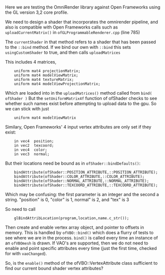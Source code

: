 Here we are testing the OmniRender library against Open Frameworks
using the GL version 3,2 core profile.

We need to design a shader that incorporates the omnirender
pipeline, and also is compatible with Open Frameworks calls such
as `uploadCurrentMatrix()` in `ofGLProgrammableRenderer.cpp` (line 785)

The `currentShader` in that method refers to a shader that has been passed to the `::bind` method.
If we bind our own with `::bind` this sets `usingCustomShader` to true, and then calls `uploadMatrices`

This includes 4 matrices, 

		uniform mat4 projectionMatrix;
		uniform mat4 modelViewMatrix;
		uniform mat4 textureMatrix;
		uniform mat4 modelViewProjectionMatrix;

Which are loaded into in the `uploadMatrices()` method called from `bind( ofShader )`
But the `setUniformMatrix4f` function of ofShader checks to see whether such names exist before
attempting to upload data to the gpu.  So we can stick with just

		uniform mat4 modelViewMatrix

Similary, Open Frameworks' 4 input vertex attributes are only set if they exist:		

		in vec4  position;
		in vec2  texcoord;
		in vec4  color;
		in vec3  normal;

But their locations need be bound as in `ofShader::bindDefaults()`:

		bindAttribute(ofShader::POSITION_ATTRIBUTE,::POSITION_ATTRIBUTE);
		bindAttribute(ofShader::COLOR_ATTRIBUTE,::COLOR_ATTRIBUTE);
		bindAttribute(ofShader::NORMAL_ATTRIBUTE,::NORMAL_ATTRIBUTE);
		bindAttribute(ofShader::TEXCOORD_ATTRIBUTE,::TEXCOORD_ATTRIBUTE);

Which may be confusing: the first parameter is an integer and the second a string.
"position" is 0, "color" is 1, normal" is 2, and "tex" is 3

So need to call 

    	glBindAttribLocation(program,location,name.c_str());

Then create and enable vertex array object, and pointer to offsets in memory.  This is handled by 
`ofVBO::bind()` which does a flurry of tests to see where we are in the process.  `bind()` is called 
every time an instance of an `ofVBOmesh` is drawn.  If VAO's are supported, then we do not need to
enable and point specific attributes every time (just the first time, checked for with `vaoChanged`).

So, is the `enable()` method of the ofVBO::VertexAttribute class sufficient to find our current bound
shader vertex attributes? 
